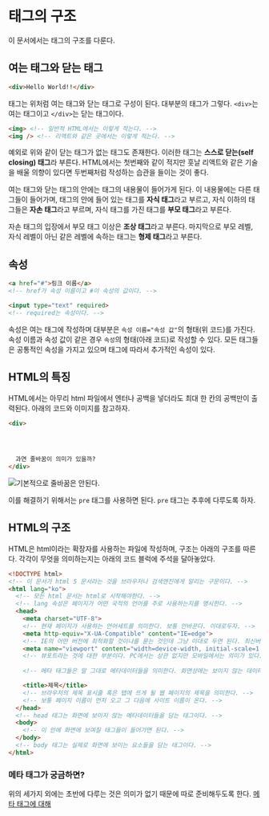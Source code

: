 # 태그의 구조
이 문서에서는 태그의 구조를 다룬다.

## 여는 태그와 닫는 태그
```html
<div>Hello World!!</div>
```

태그는 위처럼 여는 태그와 닫는 태그로 구성이 된다. 대부분의 태그가 그렇다. `<div>`는 여는 태그이고 `</div>`는 닫는 태그이다.

```html
<img> <!-- 일반적 HTML에서는 이렇게 적는다. -->
<img /> <!-- 리액트와 같은 곳에서는 이렇게 적는다. -->
```

예외로 위와 같이 닫는 태그가 없는 태그도 존재한다. 이러한 태그는 **스스로 닫는(self closing) 태그**라 부른다. HTML에서는 첫번째와 같이 적지만 훗날 리액트와 같은 기술을 배울 의향이 있다면 두번째처럼 작성하는 습관을 들이는 것이 좋다.

여는 태그와 닫는 태그의 안에는 태그의 내용물이 들어가게 된다. 이 내용물에는 다른 태그들이 들어가며, 태그의 안에 들어 있는 태그를 **자식 태그**라고 부르고, 자식 이하의 태그들은 **자손 태그**라고 부르며, 자식 태그를 가진 태그를 **부모 태그**라고 부른다.

자손 태그의 입장에서 부모 태그 이상은 **조상 태그**라고 부른다. 마지막으로 부모 레벨, 자식 레벨이 아닌 같은 레벨에 속하는 태그는 **형제 태그**라고 부른다.

## 속성
```html
<a href="#">링크 이름</a>
<!-- href가 속성 이름이고 #이 속성의 값이다. -->
```

```html
<input type="text" required>
<!-- required는 속성이다. -->
```

속성은 여는 태그에 작성하며 대부분은 `속성 이름="속성 값"`의 형태(위 코드)를 가진다. 속성 이름과 속성 값이 같은 경우 `속성`의 형태(아래 코드)로 작성할 수 있다. 모든 태그들은 공통적인 속성을 가지고 있으며 태그에 따라서 추가적인 속성이 있다.

## HTML의 특징
HTML에서는 아무리 html 파일에서 엔터나 공백을 넣더라도 최대 한 칸의 공백만이 출력된다. 아래의 코드와 이미지를 참고하자.

```html
<div>
  



  과연 줄바꿈이 의미가 있을까?
</div>
```

![기본적으로 줄바꿈은 안된다.](https://drive.google.com/uc?export=view&id=1rrywThEbAlXCouumVWDfr0r29e5KCtMz)

이를 해결하기 위해서는 `pre` 태그를 사용하면 된다. `pre` 태그는 추후에 다루도록 하자.

## HTML의 구조
HTML은 html이라는 확장자를 사용하는 파일에 작성하며, 구조는 아래의 구조를 따른다. 각각이 무엇을 의미하는지는 아래의 코드 블럭에 주석을 달아놓았다.

```html
<!DOCTYPE html>
<!-- 이 문서가 html 5 문서라는 것을 브라우저나 검색엔진에게 알리는 구문이다. -->
<html lang="ko">
  <!-- 모든 html 문서는 html로 시작해야한다. -->
  <!-- lang 속성은 페이지가 어떤 국적의 언어를 주로 사용하는지를 명시한다. -->
  <head>
    <meta charset="UTF-8">
    <!-- 현재 페이지가 사용하는 언어세트를 의미한다. 보통 안바꾼다. 이대로두자. -->
    <meta http-equiv="X-UA-Compatible" content="IE=edge">
    <!-- IE의 어떤 버전에 최적화할 것이냐를 묻는 것인데 그냥 이대로 두면 된다. 최신버전에 대한 지원이 가능하다. -->
    <meta name="viewport" content="width=device-width, initial-scale=1.0">
    <!-- 뷰포트라는 것에 대한 부분이다. PC에서는 상관 없지만 모바일에서는 의미가 있다. 이렇게 두자. -->
    
    <!-- 메타 태그들은 말 그대로 메타데이터들을 의미한다. 화면상에는 보이지 않는 데이터들이다. -->

    <title>제목</title>
    <!-- 브라우저의 제목 표시줄 혹은 탭에 뜨게 될 웹 페이지의 제목을 의미한다. -->
    <!-- 보통 페이지 이름이 먼저 오고 그 다음에 사이트 이름이 온다. -->
  </head>
  <!-- head 태그는 화면에 보이지 않는 메타데이터들을 담는 태그이다. -->
  <body>
    <!-- 이 안에 화면에 보여질 태그들이 들어가면 된다. -->
  </body>
  <!-- body 태그는 실제로 화면에 보이는 요소들을 담는 태그이다. -->
</html>
```

### 메타 태그가 궁금하면?
위의 세가지 외에는 초반에 다루는 것은 의미가 없기 때문에 따로 준비해두도록 한다. [메타 태그에 대해](./19.meta-tag.md)